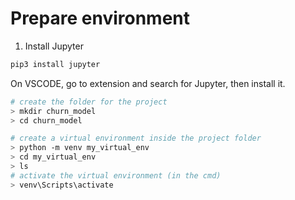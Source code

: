 # Prepare environment

1. Install Jupyter

```bash
pip3 install jupyter
```

On VSCODE, go to extension and search for Jupyter, then install it.

```bash
# create the folder for the project
> mkdir churn_model
> cd churn_model

# create a virtual environment inside the project folder
> python -m venv my_virtual_env
> cd my_virtual_env
> ls
# activate the virtual environment (in the cmd)
> venv\Scripts\activate
```
